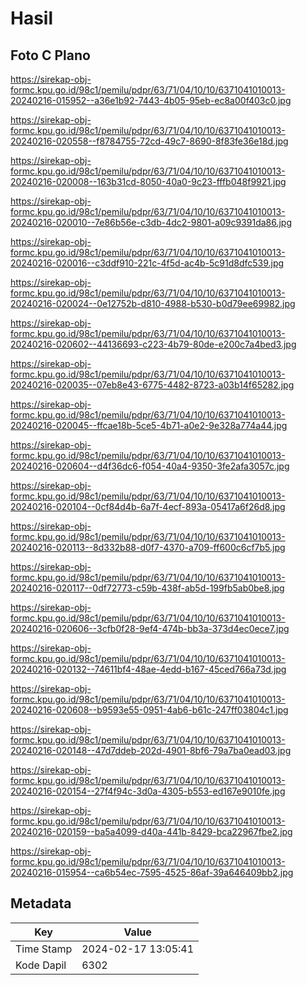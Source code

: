 # Hasil

## Foto C Plano

https://sirekap-obj-formc.kpu.go.id/98c1/pemilu/pdpr/63/71/04/10/10/6371041010013-20240216-015952--a36e1b92-7443-4b05-95eb-ec8a00f403c0.jpg

https://sirekap-obj-formc.kpu.go.id/98c1/pemilu/pdpr/63/71/04/10/10/6371041010013-20240216-020558--f8784755-72cd-49c7-8690-8f83fe36e18d.jpg

https://sirekap-obj-formc.kpu.go.id/98c1/pemilu/pdpr/63/71/04/10/10/6371041010013-20240216-020008--163b31cd-8050-40a0-9c23-fffb048f9921.jpg

https://sirekap-obj-formc.kpu.go.id/98c1/pemilu/pdpr/63/71/04/10/10/6371041010013-20240216-020010--7e86b56e-c3db-4dc2-9801-a09c9391da86.jpg

https://sirekap-obj-formc.kpu.go.id/98c1/pemilu/pdpr/63/71/04/10/10/6371041010013-20240216-020016--c3ddf910-221c-4f5d-ac4b-5c91d8dfc539.jpg

https://sirekap-obj-formc.kpu.go.id/98c1/pemilu/pdpr/63/71/04/10/10/6371041010013-20240216-020024--0e12752b-d810-4988-b530-b0d79ee69982.jpg

https://sirekap-obj-formc.kpu.go.id/98c1/pemilu/pdpr/63/71/04/10/10/6371041010013-20240216-020602--44136693-c223-4b79-80de-e200c7a4bed3.jpg

https://sirekap-obj-formc.kpu.go.id/98c1/pemilu/pdpr/63/71/04/10/10/6371041010013-20240216-020035--07eb8e43-6775-4482-8723-a03b14f65282.jpg

https://sirekap-obj-formc.kpu.go.id/98c1/pemilu/pdpr/63/71/04/10/10/6371041010013-20240216-020045--ffcae18b-5ce5-4b71-a0e2-9e328a774a44.jpg

https://sirekap-obj-formc.kpu.go.id/98c1/pemilu/pdpr/63/71/04/10/10/6371041010013-20240216-020604--d4f36dc6-f054-40a4-9350-3fe2afa3057c.jpg

https://sirekap-obj-formc.kpu.go.id/98c1/pemilu/pdpr/63/71/04/10/10/6371041010013-20240216-020104--0cf84d4b-6a7f-4ecf-893a-05417a6f26d8.jpg

https://sirekap-obj-formc.kpu.go.id/98c1/pemilu/pdpr/63/71/04/10/10/6371041010013-20240216-020113--8d332b88-d0f7-4370-a709-ff600c6cf7b5.jpg

https://sirekap-obj-formc.kpu.go.id/98c1/pemilu/pdpr/63/71/04/10/10/6371041010013-20240216-020117--0df72773-c59b-438f-ab5d-199fb5ab0be8.jpg

https://sirekap-obj-formc.kpu.go.id/98c1/pemilu/pdpr/63/71/04/10/10/6371041010013-20240216-020606--3cfb0f28-9ef4-474b-bb3a-373d4ec0ece7.jpg

https://sirekap-obj-formc.kpu.go.id/98c1/pemilu/pdpr/63/71/04/10/10/6371041010013-20240216-020132--74611bf4-48ae-4edd-b167-45ced766a73d.jpg

https://sirekap-obj-formc.kpu.go.id/98c1/pemilu/pdpr/63/71/04/10/10/6371041010013-20240216-020608--b9593e55-0951-4ab6-b61c-247ff03804c1.jpg

https://sirekap-obj-formc.kpu.go.id/98c1/pemilu/pdpr/63/71/04/10/10/6371041010013-20240216-020148--47d7ddeb-202d-4901-8bf6-79a7ba0ead03.jpg

https://sirekap-obj-formc.kpu.go.id/98c1/pemilu/pdpr/63/71/04/10/10/6371041010013-20240216-020154--27f4f94c-3d0a-4305-b553-ed167e9010fe.jpg

https://sirekap-obj-formc.kpu.go.id/98c1/pemilu/pdpr/63/71/04/10/10/6371041010013-20240216-020159--ba5a4099-d40a-441b-8429-bca22967fbe2.jpg

https://sirekap-obj-formc.kpu.go.id/98c1/pemilu/pdpr/63/71/04/10/10/6371041010013-20240216-015954--ca6b54ec-7595-4525-86af-39a646409bb2.jpg


## Metadata

| Key        | Value               |
| ---------- | ------------------- |
| Time Stamp | 2024-02-17 13:05:41 |
| Kode Dapil | 6302                |



